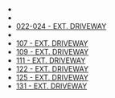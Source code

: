 

* [](009-EXT.Neighborhood-Evening.md)
* [](010-EXT.Driveway-Dusk--DEFERRED--.md)
* [022-024 - EXT. DRIVEWAY](022-024-EXT.Driveway--023-024--.md)
* [](024-EXT.Driveway.md)
* [107 - EXT. DRIVEWAY](107-EXT.Driveway.md)
* [109 - EXT. DRIVEWAY](109-EXT.Driveway.md)
* [111 - EXT. DRIVEWAY](111-EXT.Driveway--CONTD--.md)
* [122 - EXT. DRIVEWAY](122-EXT.Driveway.md)
* [125 - EXT. DRIVEWAY](125-EXT.Driveway.md)
* [131 - EXT. DRIVEWAY](131-EXT.Driveway.md)
